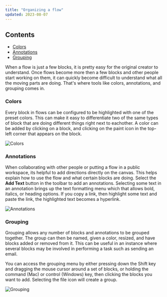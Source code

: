 ```yaml
---
title: "Organizing a flow"
updated: 2023-08-07
---
```


## Contents

* [Colors](#colors)
* [Annotations](#annotations)
* [Grouping](#grouping)

When a flow is just a few blocks, it is pretty easy for the original creator to understand. Once flows become more then a few blocks and other people start working on them, it can quickly become difficult to understand what all the moving parts are doing. That's where tools like colors, annotations, and grouping comes in.

### Colors

Every block in flows can be configured to be highlighted with one of the preset colors. This can make it easy to differentiate two of the same types of block that are doing different things right next to eachother. A color can be added by clicking on a block, and clicking on the paint icon in the top-left corner that appears on the block.

![Colors](https://assets.postman.com/postman-labs-docs/concepts/colors.gif)

### Annotations

When collaborating with other people or putting a flow in a public workspace, its helpful to add directions directly on the canvas. This helps explain how to use the flow and what certain blocks are doing. Select the **Add Text** button in the toolbar to add an annotations. Selecting some text in an annotation brings up the text formatting menu which that allows bold, italics, or heading options. If you copy a link, then highlight some text and paste the link, the highlighted text becomes a hyperlink.

![Annotations](https://assets.postman.com/postman-labs-docs/concepts/annotations.gif)

### Grouping

Grouping allows any number of blocks and annotations to be grouped together. The group can then be named, given a color, resized, and have blocks added or removed from it. This can be useful in an instance where several blocks may be involved in performing a task such as sending an email.

You can access the grouping menu by either pressing down the Shift key and dragging the mouse cursor around a set of blocks, or holding the command (Mac) or control (Windows) key, then clicking the blocks you want to add. Selecting the file icon will create a group.

![Grouping](https://assets.postman.com/postman-labs-docs/concepts/grouping.gif)
